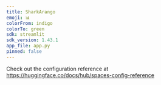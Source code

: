 ```yaml
---
title: SharkArango
emoji: 📊
colorFrom: indigo
colorTo: green
sdk: streamlit
sdk_version: 1.43.1
app_file: app.py
pinned: false
---
```


Check out the configuration reference at https://huggingface.co/docs/hub/spaces-config-reference
